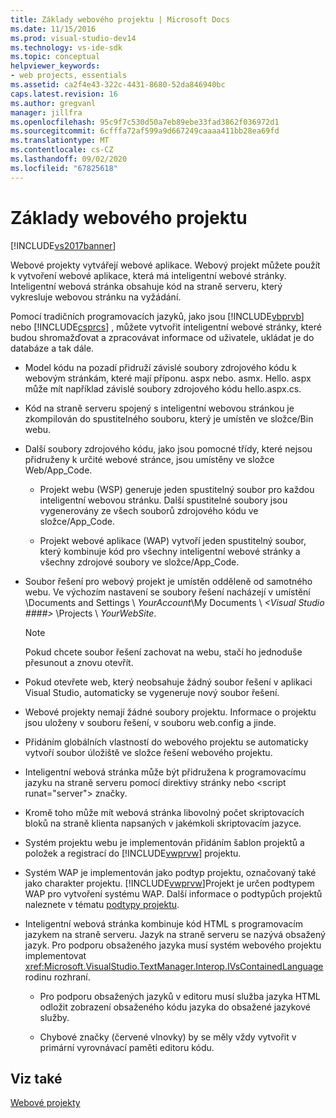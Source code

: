 ```yaml
---
title: Základy webového projektu | Microsoft Docs
ms.date: 11/15/2016
ms.prod: visual-studio-dev14
ms.technology: vs-ide-sdk
ms.topic: conceptual
helpviewer_keywords:
- web projects, essentials
ms.assetid: ca2f4e43-322c-4431-8680-52da846940bc
caps.latest.revision: 16
ms.author: gregvanl
manager: jillfra
ms.openlocfilehash: 95c9f7c530d50a7eb89ebe33fad3862f036972d1
ms.sourcegitcommit: 6cfffa72af599a9d667249caaaa411bb28ea69fd
ms.translationtype: MT
ms.contentlocale: cs-CZ
ms.lasthandoff: 09/02/2020
ms.locfileid: "67825618"
---
```

# <a name="web-project-essentials"></a>Základy webového projektu
[!INCLUDE[vs2017banner](../../includes/vs2017banner.md)]

Webové projekty vytvářejí webové aplikace. Webový projekt můžete použít k vytvoření webové aplikace, která má inteligentní webové stránky. Inteligentní webová stránka obsahuje kód na straně serveru, který vykresluje webovou stránku na vyžádání.  
  
 Pomocí tradičních programovacích jazyků, jako jsou [!INCLUDE[vbprvb](../../includes/vbprvb-md.md)] nebo [!INCLUDE[csprcs](../../includes/csprcs-md.md)] , můžete vytvořit inteligentní webové stránky, které budou shromažďovat a zpracovávat informace od uživatele, ukládat je do databáze a tak dále.  
  
- Model kódu na pozadí přidruží závislé soubory zdrojového kódu k webovým stránkám, které mají příponu. aspx nebo. asmx. Hello. aspx může mít například závislé soubory zdrojového kódu hello.aspx.cs.  
  
- Kód na straně serveru spojený s inteligentní webovou stránkou je zkompilován do spustitelného souboru, který je umístěn ve složce/Bin webu.  
  
- Další soubory zdrojového kódu, jako jsou pomocné třídy, které nejsou přidruženy k určité webové stránce, jsou umístěny ve složce Web/App_Code.  
  
  - Projekt webu (WSP) generuje jeden spustitelný soubor pro každou inteligentní webovou stránku. Další spustitelné soubory jsou vygenerovány ze všech souborů zdrojového kódu ve složce/App_Code.  

  - Projekt webové aplikace (WAP) vytvoří jeden spustitelný soubor, který kombinuje kód pro všechny inteligentní webové stránky a všechny zdrojové soubory ve složce/App_Code.  
  
- Soubor řešení pro webový projekt je umístěn odděleně od samotného webu. Ve výchozím nastavení se soubory řešení nacházejí v umístění \Documents and Settings \\ *YourAccount*\My Documents \\ *\<Visual Studio ####>* \Projects \\ *YourWebSite*.  
  
    > [!NOTE]
    > Pokud chcete soubor řešení zachovat na webu, stačí ho jednoduše přesunout a znovu otevřít.  
  
- Pokud otevřete web, který neobsahuje žádný soubor řešení v aplikaci Visual Studio, automaticky se vygeneruje nový soubor řešení.  
  
- Webové projekty nemají žádné soubory projektu. Informace o projektu jsou uloženy v souboru řešení, v souboru web.config a jinde.  
  
- Přidáním globálních vlastností do webového projektu se automaticky vytvoří soubor úložiště ve složce řešení webového projektu.  
  
- Inteligentní webová stránka může být přidružena k programovacímu jazyku na straně serveru pomocí direktivy stránky nebo \<script runat="server"> značky.  
  
- Kromě toho může mít webová stránka libovolný počet skriptovacích bloků na straně klienta napsaných v jakémkoli skriptovacím jazyce.  
  
- Systém projektu webu je implementován přidáním šablon projektů a položek a registrací do [!INCLUDE[vwprvw](../../includes/vwprvw-md.md)] projektu.  
  
- Systém WAP je implementován jako podtyp projektu, označovaný také jako charakter projektu. [!INCLUDE[vwprvw](../../includes/vwprvw-md.md)]Projekt je určen podtypem WAP pro vytvoření systému WAP. Další informace o podtypůch projektů naleznete v tématu [podtypy projektu](../../extensibility/internals/project-subtypes.md).  
  
- Inteligentní webová stránka kombinuje kód HTML s programovacím jazykem na straně serveru. Jazyk na straně serveru se nazývá obsažený jazyk. Pro podporu obsaženého jazyka musí systém webového projektu implementovat <xref:Microsoft.VisualStudio.TextManager.Interop.IVsContainedLanguage> rodinu rozhraní.  
  
  - Pro podporu obsažených jazyků v editoru musí služba jazyka HTML odložit zobrazení obsaženého kódu jazyka do obsažené jazykové služby.  

  - Chybové značky (červené vlnovky) by se měly vždy vytvořit v primární vyrovnávací paměti editoru kódu.  
  
## <a name="see-also"></a>Viz také  
 [Webové projekty](../../extensibility/internals/web-projects.md)
